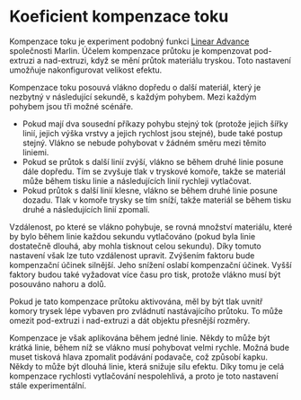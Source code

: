 Koeficient kompenzace toku
====
Kompenzace toku je experiment podobný funkci [Linear Advance](http://marlinfw.org/docs/features/lin_advance.html) společnosti Marlin. Účelem kompenzace průtoku je kompenzovat pod-extruzi a nad-extruzi, když se mění průtok materiálu tryskou. Toto nastavení umožňuje nakonfigurovat velikost efektu.

Kompenzace toku posouvá vlákno dopředu o další materiál, který je nezbytný v následující sekundě, s každým pohybem. Mezi každým pohybem jsou tři možné scénáře.
* Pokud mají dva sousední příkazy pohybu stejný tok (protože jejich šířky linií, jejich výška vrstvy a jejich rychlost jsou stejné), bude také postup stejný. Vlákno se nebude pohybovat v žádném směru mezi těmito liniemi.
* Pokud se průtok s další linií zvýší, vlákno se během druhé linie posune dále dopředu. Tím se zvyšuje tlak v tryskové komoře, takže se materiál může během tisku linie a následujících linií rychleji vytlačovat.
* Pokud průtok s další linií klesne, vlákno se během druhé linie posune dozadu. Tlak v komoře trysky se tím sníží, takže materiál se během tisku druhé a následujících linií zpomalí.

Vzdálenost, po které se vlákno pohybuje, se rovná množství materiálu, které by bylo během linie každou sekundu vytlačováno (pokud byla linie dostatečně dlouhá, aby mohla tisknout celou sekundu). Díky tomuto nastavení však lze tuto vzdálenost upravit. Zvýšením faktoru bude kompenzační účinek silnější. Jeho snížení oslabí kompenzační účinek. Vyšší faktory budou také vyžadovat více času pro tisk, protože vlákno musí být posouváno nahoru a dolů.

Pokud je tato kompenzace průtoku aktivována, měl by být tlak uvnitř komory trysek lépe vybaven pro zvládnutí nastávajícího průtoku. To může omezit pod-extruzi i nad-extruzi a dát objektu přesnější rozměry.

Kompenzace je však aplikována během jedné linie. Někdy to může být krátká linie, během níž se vlákno musí pohybovat velmi rychle. Možná bude muset tisková hlava zpomalit podávání podavače, což způsobí kapku. Někdy to může být dlouhá linie, která snižuje sílu efektu. Díky tomu je celá kompenzace rychlosti vytlačování nespolehlivá, a proto je toto nastavení stále experimentální.